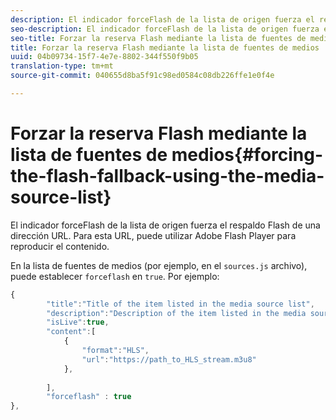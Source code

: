```yaml
---
description: El indicador forceFlash de la lista de origen fuerza el respaldo Flash de una dirección URL. Para esta URL, puede utilizar Adobe Flash Player para reproducir el contenido.
seo-description: El indicador forceFlash de la lista de origen fuerza el respaldo Flash de una dirección URL. Para esta URL, puede utilizar Adobe Flash Player para reproducir el contenido.
seo-title: Forzar la reserva Flash mediante la lista de fuentes de medios
title: Forzar la reserva Flash mediante la lista de fuentes de medios
uuid: 04b09734-15f7-4e7e-8802-344f550f9b05
translation-type: tm+mt
source-git-commit: 040655d8ba5f91c98ed0584c08db226ffe1e0f4e

---
```



# Forzar la reserva Flash mediante la lista de fuentes de medios{#forcing-the-flash-fallback-using-the-media-source-list}

El indicador forceFlash de la lista de origen fuerza el respaldo Flash de una dirección URL. Para esta URL, puede utilizar Adobe Flash Player para reproducir el contenido.

En la lista de fuentes de medios (por ejemplo, en el `sources.js` archivo), puede establecer `forceflash` en `true`. Por ejemplo:

```js
{ 
        "title":"Title of the item listed in the media source list",
        "description":"Description of the item listed in the media source list",
        "isLive":true,
        "content":[ 
            { 
                "format":"HLS",
                "url":"https://path_to_HLS_stream.m3u8"
            },
 
        ],
        "forceflash" : true
},
```

